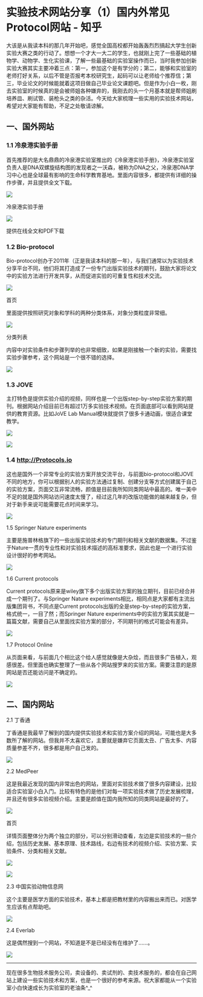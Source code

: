 # 实验技术网站分享（1）国内外常见Protocol网站 - 知乎
大该是从我读本科的那几年开始吧，感觉全国高校都开始轰轰烈烈搞起大学生创新实验大赛之类的行动了。想想一个才大一大二的学生，也就刚上完了一些基础的植物学、动物学、生化实验课，了解一些最基础的实验室操作而已，当时我参加创新实验大赛其实主要冲着三点：第一，参加这个是有学分的；第二，能够和实验室的老师打好关系，以后不管是否报考本校研究生，起码可以让老师给个推荐信；第三，毕业论文的时候能就着这项目做自己毕业论文课题吧。但是作为小白一枚，刚去实验室的时候真的是会被师姐各种嫌弃的，我刚去的头一个月基本就是帮师姐刷培养皿、刷试管、装枪头之类的杂活。今天给大家梳理一些实用的实验技术网站，希望对大家能有帮助，不足之处敬请谅解。

一、国外网站
------

### 1.1 冷泉港实验手册

首先推荐的是大名鼎鼎的冷泉港实验室推出的《冷泉港实验手册》，冷泉港实验室负责人是DNA双螺旋结构图的发现者之一沃森，被称为DNA之父，冷泉港DNA学习中心也是全球最有影响的生命科学教育基地。里面内容很多，都提供有详细的操作步骤，并且提供全文下载。

![](https://pica.zhimg.com/v2-44ea182129f1694262b943bfbf5241ba_b.jpg)

冷泉港实验手册

![](https://pic3.zhimg.com/v2-c3dec05a9983246656decc5a179fab6e_b.jpg)

提供在线全文和PDF下载

### 1.2 Bio-protocol

Bio-protocol创办于2011年（正是我读本科的那一年），与我们通常以为实验技术分享平台不同，他们将其打造成了一份专门出版实验技术的期刊，鼓励大家将论文中的实验方法进行开发共享，从而促进实验的可重复性和技术交流。

![](https://pic2.zhimg.com/v2-2e756d9a58fec84f5112bb5aa2ee90b3_b.jpg)

首页

里面提供按照研究对象和学科的两种分类体系，对象分类粒度非常细。

![](https://pic3.zhimg.com/v2-3c7f824d0052ab215cc6b17b190e0e58_b.jpg)

分类列表

内容中对实验条件和步骤列举的也非常细致，如果是刚接触一个新的实验，需要找实验步骤参考，这个网站是一个很不错的选择。

![](https://picx.zhimg.com/v2-3b84f124f3e5f1f2e6bd8faca76af17b_b.jpg)

### 1.3 JOVE

主打特色是提供实验介绍的视频，同样也是一个出版step-by-step实验方案的期刊。根据网站介绍目前已有超过1万多实验技术视频。在页面底部可以看到网站提供的教育资源。比如JoVE Lab Manual模块就提供了很多卡通动画，很适合课堂教学。

![](https://pic2.zhimg.com/v2-84a7edfcb53d89ab497909188de731b3_b.jpg)

![](https://pic1.zhimg.com/v2-a7efea2f630effd1925b1dc89bad10e2_b.jpg)

### 1.4 http://Protocols.io

这也是国外一个非常专业的实验方案开放交流平台，与前面bio-protocol和JOVE不同的地方，你可以根据别人的实验方法通过复制、创建分支等方式创建属于自己的实验方案，页面交互非常流畅，颜值是目前我所知同类网站中最高的。唯一美中不足的就是国外网站访问速度太慢了，经过这几年的改版功能做的越来越复杂，但对于新手来说可能需要花点时间来学习。

![](https://pic2.zhimg.com/v2-974fb20a2d2866e5f8f3b3d91c027de1_b.jpg)

1.5 Springer Nature experiments

主要是施普林格旗下的一些出版实验技术的专门期刊和相关文献的数据集。不过鉴于Nature一贯的专业性和对实验技术描述的高标准要求，因此也是一个进行实验设计很好的参考网站。

![](https://picx.zhimg.com/v2-8b3a464063d3ccf9ac2defe7a3303fcb_b.jpg)

1.6 Current protocols

Current protocols原来是wiley旗下多个出版实验方案的独立期刊，目前已经合并成一个期刊了。与Springer Nature experiments相比，相同点是大家都有主流出版集团背书，不同点是Current protocols出版的全是step-by-step的实验方案，格式统一，一目了然；而Springer Nature experiments中的实验方案其实就是一篇篇文献，需要自己从里面找实验方案的部分，不同期刊的格式可能会有差异。

![](https://pic3.zhimg.com/v2-cb641095a2e036700dbdac90ffd5e67c_b.jpg)

1.7 Protocol Online

从页面来看，与前面几个相比这个给人感觉就像是大杂烩，而且很多广告植入，观感很差。但里面也确实整理了一些从各个网站搜罗来的实验方案。需要注意的是原网站是否还能访问是不确定的。

![](https://pic4.zhimg.com/v2-e560d2ae1a71bdb4eeeb959f27008169_b.jpg)

二、国内网站
------

2.1 丁香通

丁香通是我最早了解到的国内提供实验技术和实验方案介绍的网站，可能也是大多数所了解的网站。但我并不太喜欢它，主要就是嫌弃它页面太丑、广告太多、内容质量参差不齐，很多都是用户自己发的。

![](https://pica.zhimg.com/v2-f894ec45af78fb080b1a0f21b7fe2c96_b.jpg)

2.2 MedPeer

这是我最近发现的国内非常出色的网站，里面对实验技术做了很多内容建设，比较适合实验室小白入门。比较有特色的是他们对每一项实验技术做了历史发展梳理，并且还有很多实验视频介绍。主要是颜值在国内我所知的同类网站是最好的了。

![](https://pic4.zhimg.com/v2-aa9ad724e266c79d37e7eacad4255f95_b.jpg)

首页

详情页面整体分为两个独立的部分，可以分别滑动查看，左边是实验技术的一些介绍，包括历史发展、基本原理、技术路线，右边有技术的视频介绍、实验方案、实验条件、分类和相关文献。

![](https://pic2.zhimg.com/v2-c5eb1bc4a9f7302b975f93fb12e8317f_b.jpg)

![](https://pic4.zhimg.com/v2-345e2832fa991778c7d25f032831e4dd_b.jpg)

2.3 中国实验动物信息网

这个主要是医学方面的实验技术，基本上都是把教材里的内容搬出来而已。对医学生应该有点帮助吧。

![](https://pic1.zhimg.com/v2-1c2fa73ce83342b6bd8ad0423ac7eac8_b.jpg)

2.4 Everlab

这是偶然搜到一个网站，不知道是不是已经没有在维护了……。

![](https://pica.zhimg.com/v2-50bcac1d96db3c20d4beb4295ee4af92_b.jpg)

* * *

现在很多生物技术服务公司，卖设备的、卖试剂的、卖技术服务的，都会在自己网站上建设一些实验技术和方案，也是一个很好的参考来源。祝大家都能从一个实验室小白快速成长为实验室的老油条^\_^
